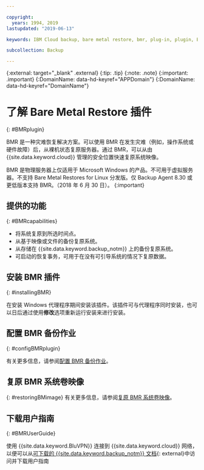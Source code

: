 ```yaml
---

copyright:
  years: 1994, 2019
lastupdated: "2019-06-13"

keywords: IBM Cloud backup, bare metal restore, bmr, plug-in, plugin, EVault, Carbonite, baremetal, point-in-time restore

subcollection: Backup

---
```

{:external: target="_blank" .external}
{:tip: .tip}
{:note: .note}
{:important: .important}
{:DomainName: data-hd-keyref="APPDomain"}
{:DomainName: data-hd-keyref="DomainName"}

# 了解 Bare Metal Restore 插件
{: #BMRplugin}

BMR 是一种灾难恢复解决方案。可以使用 BMR 在发生灾难（例如，操作系统或硬件故障）后，从裸机状态复原服务器。通过 BMR，可以从由 {{site.data.keyword.cloud}} 管理的安全位置快速复原系统映像。

BMR 是物理服务器上仅适用于 Microsoft Windows 的产品。不可用于虚拟服务器。不支持 Bare Metal Restores for Linux 分发版。仅 Backup Agent 8.30 或更低版本支持 BMR。（2018 年 6 月 30 日）。
{:important}

## 提供的功能
{: #BMRcapabilities}

- 将系统复原到所选时间点。
- 从基于映像或文件的备份复原系统。
- 从存储在 {{site.data.keyword.backup_notm}} 上的备份复原系统。
- 可启动的恢复事务，可用于在没有可引导系统的情况下复原数据。

## 安装 BMR 插件
{: #installingBMR}

在安装 Windows 代理程序期间安装该插件。该插件可与代理程序同时安装，也可以日后通过使用**修改**选项重新运行安装来进行安装。

## 配置 BMR 备份作业
{: #configBMRplugin}

有关更多信息，请参阅[配置 BMR 备份作业](/docs/infrastructure/Backup?topic=Backup-configureBMR)。

## 复原 BMR 系统卷映像
{: #restoringBMimage}
有关更多信息，请参阅[复原 BMR 系统卷映像](/docs/infrastructure/Backup?topic=Backup-restoreBMR)。

## 下载用户指南
{: #BMRUserGuide}

使用 {{site.data.keyword.BluVPN}} 连接到 {{site.data.keyword.cloud}} 网络，以便可以从[可下载的 {{site.data.keyword.backup_notm}} 文档](http://downloads.service.softlayer.com/evault/Documentation/){: external}中访问并下载用户指南
